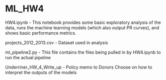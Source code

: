 # ML_HW4

HW4.ipynb - This notebook provides some basic exploratory analysis of the data, runs the machine learning models (which also output PR curves),
and shows basic performance metrics.

projects_2012_2013.csv - Dataset used in analysis 

ml_pipeline2.py - This file contains the files being pulled in by HW4.ipynb to run the actual pipeline

Underriner_HW_4_Write_up - Policy memo to Donors Choose on how to interpret the outputs of the models
